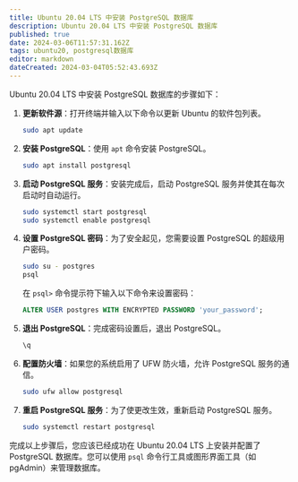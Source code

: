 ```yaml
---
title: Ubuntu 20.04 LTS 中安装 PostgreSQL 数据库
description: Ubuntu 20.04 LTS 中安装 PostgreSQL 数据库
published: true
date: 2024-03-06T11:57:31.162Z
tags: ubuntu20, postgresql数据库
editor: markdown
dateCreated: 2024-03-04T05:52:43.693Z
---
```


Ubuntu 20.04 LTS 中安装 PostgreSQL 数据库的步骤如下：

1. **更新软件源**：打开终端并输入以下命令以更新 Ubuntu 的软件包列表。

    ```bash
    sudo apt update
    ```
2. **安装 PostgreSQL**：使用 `apt` 命令安装 PostgreSQL。

    ```bash
    sudo apt install postgresql
    ```
3. **启动 PostgreSQL 服务**：安装完成后，启动 PostgreSQL 服务并使其在每次启动时自动运行。

    ```bash
    sudo systemctl start postgresql
    sudo systemctl enable postgresql
    ```
4. **设置 PostgreSQL 密码**：为了安全起见，您需要设置 PostgreSQL 的超级用户密码。

    ```bash
    sudo su - postgres
    psql
    ```

    在 `psql>` 命令提示符下输入以下命令来设置密码：

    ```sql
    ALTER USER postgres WITH ENCRYPTED PASSWORD 'your_password';
    ```
5. **退出 PostgreSQL**：完成密码设置后，退出 PostgreSQL。

    ```bash
    \q
    ```
6. **配置防火墙**：如果您的系统启用了 UFW 防火墙，允许 PostgreSQL 服务的通信。

    ```bash
    sudo ufw allow postgresql
    ```
7. **重启 PostgreSQL 服务**：为了使更改生效，重新启动 PostgreSQL 服务。

    ```bash
    sudo systemctl restart postgresql
    ```

完成以上步骤后，您应该已经成功在 Ubuntu 20.04 LTS 上安装并配置了 PostgreSQL 数据库。您可以使用 `psql` 命令行工具或图形界面工具（如 pgAdmin）来管理数据库。